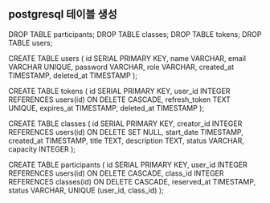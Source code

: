 ## postgresql 테이블 생성

DROP TABLE participants;
DROP TABLE classes;
DROP TABLE tokens;
DROP TABLE users;

CREATE TABLE users (
id SERIAL PRIMARY KEY,
name VARCHAR,
email VARCHAR UNIQUE,
password VARCHAR,
role VARCHAR,
created_at TIMESTAMP,
deleted_at TIMESTAMP
);

CREATE TABLE tokens (
id SERIAL PRIMARY KEY,
user_id INTEGER REFERENCES users(id) ON DELETE CASCADE,
refresh_token TEXT UNIQUE,
expires_at TIMESTAMP,
deleted_at TIMESTAMP
);

CREATE TABLE classes (
id SERIAL PRIMARY KEY,
creator_id INTEGER REFERENCES users(id) ON DELETE SET NULL,
start_date TIMESTAMP,
created_at TIMESTAMP,
title TEXT,
description TEXT,
status VARCHAR,
capacity INTEGER
);

CREATE TABLE participants (
id SERIAL PRIMARY KEY,
user_id INTEGER REFERENCES users(id) ON DELETE CASCADE,
class_id INTEGER REFERENCES classes(id) ON DELETE CASCADE,
reserved_at TIMESTAMP,
status VARCHAR,
UNIQUE (user_id, class_id)
);
